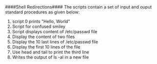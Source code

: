 ####Shell Redirections####
The scripts contain a set of input and ouput standard procedures as given below:
1. script 0 prints "Hello, World"
2. Script for confused smiley
3. Script displays content of /etc/passwd file
4. Display the content of two files
5. Display the 10 last lines of /etc/passwd file
6. Display the first 10 lines of the file
7. Use head and tail to print the third line
8. Writes the output of ls -al in a new file
